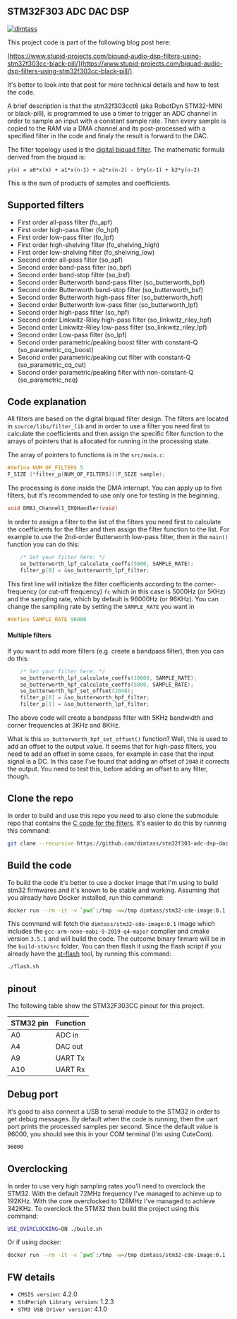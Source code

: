 STM32F303 ADC DAC DSP
----

[![dimtass](https://circleci.com/gh/dimtass/stm32f303-adc-dsp-dac.svg?style=svg)](https://circleci.com/gh/dimtass/stm32f303-adc-dsp-dac)

This project code is part of the following blog post here:

[https://www.stupid-projects.com/biquad-audio-dsp-filters-using-stm32f303cc-black-pill/](https://www.stupid-projects.com/biquad-audio-dsp-filters-using-stm32f303cc-black-pill/).

It's better to look into that post for more technical details
and how to test the code.

A brief description is that the stm32f303cct6 (aka RobotDyn STM32-MINI
or black-pill), is programmed to use a timer to trigger an ADC channel
in order to sample an input with a constant sample rate. Then every
sample is copied to the RAM via a DMA channel and its post-processed with
a specified filter in the code and finaly the result is forward to the DAC.

The filter topology used is the [digital biquad filter](https://en.wikipedia.org/wiki/Digital_biquad_filter).
The mathematic formula derived from the biquad is:
```
y(n) = a0*x(n) + a1*x(n-1) + a2*x(n-2) - b*y(n-1) + b2*y(n-2)
```

This is the sum of products of samples and coefficients.

## Supported filters
- First order all-pass filter (fo_apf)
- First order high-pass filter (fo_hpf)
- First order low-pass filter (fo_lpf)
- First order high-shelving filter (fo_shelving_high)
- First order low-shelving filter (fo_shelving_low)
- Second order all-pass filter (so_apf)
- Second order band-pass filter (so_bpf)
- Second order band-stop filter (so_bsf)
- Second order Butterworth band-pass filter (so_butterworth_bpf)
- Second order Butterworth band-stop filter (so_butterworth_bsf)
- Second order Butterworth high-pass filter (so_butterworth_hpf)
- Second order Butterworth low-pass filter (so_butterworth_lpf)
- Second order high-pass filter (so_hpf)
- Second order Linkwitz-Riley high-pass filter (so_linkwitz_riley_hpf)
- Second order Linkwitz-Riley low-pass filter (so_linkwitz_riley_lpf)
- Second order Low-pass filter (so_lpf)
- Second order parametric/peaking boost filter with constant-Q (so_parametric_cq_boost)
- Second order parametric/peaking cut filter with constant-Q (so_parametric_cq_cut)
- Second order parametric/peaking filter with non-constant-Q (so_parametric_ncq)

## Code explanation
All filters are based on the digital biquad filter design.
The filters are located in `source/libs/filter_lib` and in order to use
a filter you need first to calculate the coefficients and then assign
the specific filter function to the arrays of pointers that is allocated
for running in the processing state.

The array of pointers to functions is in the `src/main.c`:
```cpp
#define NUM_OF_FILTERS 5
F_SIZE (*filter_p[NUM_OF_FILTERS])(F_SIZE sample);
```

The processing is done inside the DMA interrupt. You can apply up to five filters,
but it's recommended to use only one for testing in the beginning. 
```cpp
void DMA1_Channel1_IRQHandler(void)
```

In order to assign a filter to the list of the filters you need first to
calculate the coefficients for the filter and then assign the filter function
to the list. For example to use the 2nd-order Butterworth low-pass filter,
then in the `main()` function you can do this:
```cpp
	/* Set your filter here: */
	so_butterworth_lpf_calculate_coeffs(5000, SAMPLE_RATE);
	filter_p[0] = &so_butterworth_lpf_filter;
```

This first line will initialize the filter coefficients according to the
corner-frequency (or cut-off frequency) `fc` which in this case is 5000Hz
(or 5KHz) and the sampling rate, which by default is 96000Hz (or 96KHz).
You can change the sampling rate by setting the `SAMPLE_RATE` you want in
```cpp
#define SAMPLE_RATE 96000
```

#### Multiple filters
If you want to add more filters (e.g. create a bandpass filter), then you
can do this:
```cpp
	/* Set your filter here: */
	so_butterworth_lpf_calculate_coeffs(10000, SAMPLE_RATE);
	so_butterworth_hpf_calculate_coeffs(5000, SAMPLE_RATE);
	so_butterworth_hpf_set_offset(2048);
	filter_p[0] = &so_butterworth_hpf_filter;
	filter_p[1] = &so_butterworth_lpf_filter;
```

The above code will create a bandpass filter with 5KHz bandwidth and corner
frequencies at 3KHz and 8KHz.

What is this `so_butterworth_hpf_set_offset()` function? Well, this is used
to add an offset to the output value. It seems that for high-pass filters,
you need to add an offset in some cases, for example in case that the input
signal is a DC. In this case I've found that adding an offset of `2048` it
corrects the output. You need to test this, before adding an offset to any
filter, though.

## Clone the repo
In order to build and use this repo you need to also clone the
submodule repo that contains the [C code for the filters](https://bitbucket.org/dimtass/dsp-c-filters/src/master/).
It's easier to do this by running this command:

```sh
git clone --recursive https://github.com/dimtass/stm32f303-adc-dsp-dac.git
```

## Build the code
To build the code it's better to use a docker image that I'm using
to build stm32 firmwares and it's known to be stable and working.
Assuming that you already have Docker installed, run this command:

```sh
docker run --rm -it -v `pwd`:/tmp -w=/tmp dimtass/stm32-cde-image:0.1 -c "./build.sh"
```

This command will fetch the `dimtass/stm32-cde-image:0.1` image which includes
the `gcc-arm-none-eabi-9-2019-q4-major` compiler and cmake version `3.5.1` and
will build the code. The outcome binary firmare will be in the `build-stm/src`
folder. You can then flash it using the flash script if you already have the
[st-flash](https://github.com/texane/stlink/blob/master/doc/man/st-flash.md)
tool, by running this command:

```sh
./flash.sh
```

## pinout
The following table show the STM32F303CC pinout for this project.

STM32 pin | Function
-|-
A0 | ADC in
A4 | DAC out
A9 | UART Tx
A10 | UART Rx

## Debug port
It's good to also connect a USB to serial module to the STM32 in order to get
debug messages. By default when the code is running, then the uart port
prints the processed samples per second. Since the default value is 96000, you
should see this in your COM terminal (I'm using CuteCom).

```sh
96000
```

## Overclocking
In order to use very high sampling rates you'll need to overclock the STM32.
With the default 72MHz frequency I've managed to achieve up to 192KHz. With
the core overclocked to 128MHz I've managed to achieve 342KHz. To overclock
the STM32 then build the project using this command:

```sh
USE_OVERCLOCKING=ON ./build.sh
```

Or if using docker:
```sh
docker run --rm -it -v `pwd`:/tmp -w=/tmp dimtass/stm32-cde-image:0.1 -c "USE_OVERCLOCKING=ON ./build.sh"
```

## FW details
* `CMSIS version`: 4.2.0
* `StdPeriph Library version`: 1.2.3
* `STM3 USB Driver version`: 4.1.0

